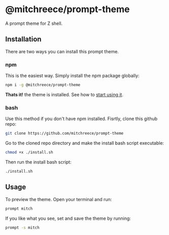 # @mitchreece/prompt-theme

A prompt theme for Z shell.

## Installation

There are two ways you can install this prompt theme.

### npm

This is the easiest way. Simply install the npm package globally:

```bash
npm i -g @mitchreece/prompt-theme
```

**Thats it!** the theme is installed. See how to [start using it](#usage).

### bash

Use this method if you don't have npm installed. Fisrtly, clone this github repo:

```bash
git clone https://github.com/mitchreece/prompt-theme
```

Go to the cloned repo directory and make the install bash script executable:

```bash
chmod +x ./install.sh
```

Then run the install bash script:

```bash
./install.sh
```

## Usage

To preview the theme. Open your terminal and run:

```bash
prompt mitch
```

If you like what you see, set and save the theme by running:

```bash
prompt -s mitch
```


